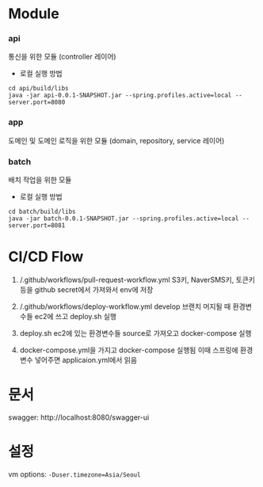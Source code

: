 # Module

### api

통신을 위한 모듈 (controller 레이어)

- 로컬 실행 방법

```shell
cd api/build/libs
java -jar api-0.0.1-SNAPSHOT.jar --spring.profiles.active=local --server.port=8080 
```

### app

도메인 및 도메인 로직을 위한 모듈 (domain, repository, service 레이어)

### batch

배치 작업을 위한 모듈

- 로컬 실행 방법

```shell
cd batch/build/libs
java -jar batch-0.0.1-SNAPSHOT.jar --spring.profiles.active=local --server.port=8081
```

# CI/CD Flow

1. /.github/workflows/pull-request-workflow.yml
   S3키, NaverSMS키, 토큰키 등을 github secret에서 가져와서 env에 저장

2. /.github/workflows/deploy-workflow.yml
   develop 브랜치 머지될 때 환경변수들 ec2에 쓰고 deploy.sh 실행

3. deploy.sh
   ec2에 있는 환경변수들 source로 가져오고 docker-compose 실행

4. docker-compose.yml을 가지고 docker-compose 실행됨
   이때 스프링에 환경변수 넣어주면 applicaion.yml에서 읽음

# 문서

swagger: http://localhost:8080/swagger-ui

# 설정

vm options: `-Duser.timezone=Asia/Seoul`
